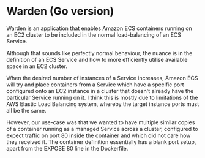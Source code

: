 # Warden (Go version)

Warden is an application that enables Amazon ECS containers running on an EC2 cluster to be included in the normal load-balancing of an ECS Service.

Although that sounds like perfectly normal behaviour, the nuance is in the definition of an ECS Service and how to more efficiently utilise available space in an EC2 cluster.

When the desired number of instances of a Service increases, Amazon ECS will try and place containers from a Service which have a specific port configured onto an EC2 instance in a cluster that doesn't
already have the particular Service running on it. I think this is mostly due to limitations of the AWS Elastic Load Balancing system, whereby the target instance ports must all be the same.

However, our use-case was that we wanted to have multiple similar copies of a container running as a managed Service across a cluster, configured to expect traffic on port 80 inside the container and
which did not care how they received it. The container definition essentially has a blank port setup, apart from the EXPOSE 80 line in the Dockerfile.

   